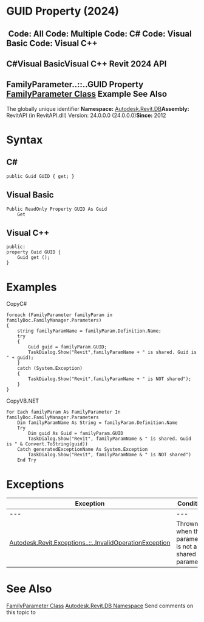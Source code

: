 # GUID Property (2024)

﻿
 Code: All Code: Multiple Code: C# Code: Visual Basic Code: Visual C++   
---  
C#Visual BasicVisual C++
Revit 2024 API  
---  
FamilyParameter..::..GUID Property   
[FamilyParameter Class](6175e974-870e-7fbc-3df7-46105f937a6e.md "FamilyParameter Class") Example See Also  
---  
The globally unique identifier
**Namespace:** [Autodesk.Revit.DB](87546ba7-461b-c646-cbb1-2cb8f5bff8b2.md "Autodesk.Revit.DB Namespace")**Assembly:** RevitAPI (in RevitAPI.dll) Version: 24.0.0.0 (24.0.0.0)**Since:** 2012
# Syntax
C#  
---  
```text
public Guid GUID { get; }
```
  
Visual Basic  
---  
```text
Public ReadOnly Property GUID As Guid
	Get
```
  
Visual C++  
---  
```text
public:
property Guid GUID {
	Guid get ();
}
```
  
# Examples
CopyC#
```text
foreach (FamilyParameter familyParam in familyDoc.FamilyManager.Parameters)
{
    string familyParamName = familyParam.Definition.Name;
    try
    {
        Guid guid = familyParam.GUID;
        TaskDialog.Show("Revit",familyParamName + " is shared. Guid is " + guid);
    }
    catch (System.Exception)
    {
        TaskDialog.Show("Revit",familyParamName + " is NOT shared");
    }
}
```

CopyVB.NET
```text
For Each familyParam As FamilyParameter In familyDoc.FamilyManager.Parameters
    Dim familyParamName As String = familyParam.Definition.Name
    Try
        Dim guid As Guid = familyParam.GUID
        TaskDialog.Show("Revit", familyParamName & " is shared. Guid is " & Convert.ToString(guid))
    Catch generatedExceptionName As System.Exception
        TaskDialog.Show("Revit", familyParamName & " is NOT shared")
    End Try
```

# Exceptions
| Exception | Condition |
| --- | --- |
| --- | --- |
| [Autodesk.Revit.Exceptions..::..InvalidOperationException](9e715f03-3884-e539-4dd6-8d7545733adc.md "InvalidOperationException Class") | Thrown when the parameter is not a shared parameter. |

# See Also
[FamilyParameter Class](6175e974-870e-7fbc-3df7-46105f937a6e.md "FamilyParameter Class")
[Autodesk.Revit.DB Namespace](87546ba7-461b-c646-cbb1-2cb8f5bff8b2.md "Autodesk.Revit.DB Namespace")
Send comments on this topic to 